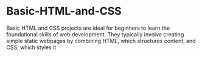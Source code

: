 # Basic-HTML-and-CSS
Basic HTML and CSS projects are ideal for beginners to learn the foundational skills of web development. They typically involve creating simple static webpages by combining HTML, which structures content, and CSS, which styles it
